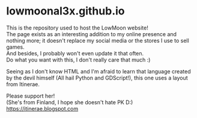 # lowmoonal3x.github.io
This is the repository used to host the LowMoon website!  
The page exists as an interesting addition to my online presence and nothing more; it doesn't replace my social media or the stores I use to sell games.  
And besides, I probably won't even update it that often.  
Do what you want with this, I don't really care that much :)  


  
Seeing as I don't know HTML and I'm afraid to learn that language created by the devil himself (All hail Python and GDScript!), this one uses a layout from Itinerae.  
  
Please support her!  
(She's from Finland, I hope she doesn't hate PK D:)  
https://itinerae.blogspot.com
